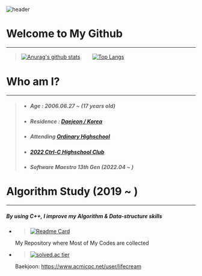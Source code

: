 ![header](https://capsule-render.vercel.app/api?type=Waving&color=a1d9ff&text=%20Welcome!&desc=Lifecream's%20Github%20Profile&fontColor=ffffff&height=250&fontSize=100&fontAlignY=40&descAlignY=58&descAlign=63&animation=fadeIn)


# Welcome to My Github
-----
> [![Anurag's github stats](https://github-readme-stats.vercel.app/api?username=Lifecream&show_icons=true&theme={theme})](https://github.com/Lifecream/github-readme-stats) 　　[![Top Langs](https://github-readme-stats.vercel.app/api/top-langs/?username=Lifecream)](https://github.com/Lifecream/github-readme-stats)


# Who am I?
-----
> - ##### Age : 2006.06.27 ~ (17 years old)
> - ##### Residence : [Daejeon / Korea](https://www.google.com/maps/place/%EB%8C%80%EC%A0%84%EA%B4%91%EC%97%AD%EC%8B%9C)
> - ##### Attending [Ordinary Highschool](https://www.google.com/maps/place/%EB%8C%80%EC%A0%84%EB%8F%84%EC%95%88%EA%B3%A0%EB%93%B1%ED%95%99%EA%B5%90)
> - ##### [2022 Ctrl-C Highschool Club](https://github.com/Lifecream/2022-Ctrl-C-Activities) 
> - ##### Software Maestro 13th Gen (2022.04 ~ )


# Algorithm Study (2019 ~ )
-----
##### By using C++, I improve my Algorithm & Data-structure skills  
 - >[![Readme Card](https://github-readme-stats.vercel.app/api/pin/?username=Lifecream&repo=C-Cpp-Algorithm)](https://github.com/Lifecream/C-Cpp-Algorithm)
    
    My Repository where Most of My Codes are collected 


- >[![solved.ac tier](http://mazassumnida.wtf/api/v2/generate_badge?boj=lifecream)](https://solved.ac/lifecream)
    
    Baekjoon: <https://www.acmicpc.net/user/lifecream>
